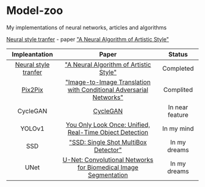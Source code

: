 # Model-zoo
My implementations of neural networks, articles and algorithms

[Neural style tranfer](https://github.com/voiteshonok/Model-zoo/tree/main/Style%20transfer) - paper ["A Neural Algorithm of Artistic Style"](https://arxiv.org/abs/1508.06576)

Impleantation | Paper | Status 
:--: | :--: | :---: |
[Neural style tranfer](https://github.com/voiteshonok/Model-zoo/tree/main/Style%20transfer) | ["A Neural Algorithm of Artistic Style"](https://arxiv.org/abs/1508.06576) | Completed
[Pix2Pix](https://github.com/voiteshonok/Model-zoo/tree/main/Pix2Pix) | ["Image-to-Image Translation with Conditional Adversarial Networks"](https://arxiv.org/abs/1611.07004) | Complited
CycleGAN | [CycleGAN](https://arxiv.org/abs/1703.10593) | In near feature
YOLOv1 | [You Only Look Once: Unified, Real-Time Object Detection](https://arxiv.org/abs/1506.02640) | In my mind
SSD | ["SSD: Single Shot MultiBox Detector"](https://arxiv.org/abs/1512.02325) | In my dreams
UNet | [U-Net: Convolutional Networks for Biomedical Image Segmentation](https://arxiv.org/abs/1505.04597) | In my dreams
